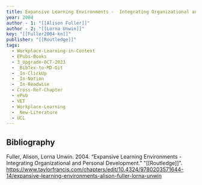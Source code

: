 ```yaml
---
title: Expansive Learning Environments -  Integrating Organizational and Personal Development
year: 2004
author - 1: "[[Alison Fuller]]"
author - 2: "[[Lorna Unwin]]"
key: "[[Fuller2004-kn]]"
publisher: "[[Routledge]]"
tags:
  - Workplace-Learning-in-Context
  - EPubs-Books
  - 3_Upgrade-OCT-2023
  - _BibTex-to-MD-Git
  - _In-ClickUp
  - _In-Notion
  - _In-Readwise
  - Cross-Ref-Chapter
  - ePub
  - VET
  - Workplace-Learning
  - _New-Literature
  - UCL
---
```


## Bibliography
Fuller, Alison, Lorna Unwin. 2004. “Expansive Learning Environments -  Integrating Organizational and Personal Development.” "[[Routledge]]". https://www.taylorfrancis.com/chapters/edit/10.4324/9780203571644-14/expansive-learning-environments-alison-fuller-lorna-unwin